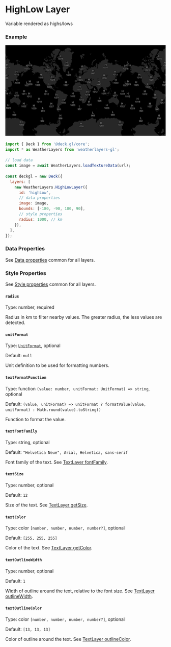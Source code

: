 # HighLow Layer

Variable rendered as highs/lows

### Example

![HighLow Layer](../../.gitbook/assets/high-low-layer.png)

```javascript
import { Deck } from '@deck.gl/core';
import * as WeatherLayers from 'weatherlayers-gl';

// load data
const image = await WeatherLayers.loadTextureData(url);

const deckgl = new Deck({
  layers: [
    new WeatherLayers.HighLowLayer({
      id: 'highLow',
      // data properties
      image: image,
      bounds: [-180, -90, 180, 90],
      // style properties
      radius: 1000, // km
    }),
  ],
});
```

### Data Properties

See [Data properties](data.md#data-properties) common for all layers.

### Style Properties

See [Style properties](style-properties.md) common for all layers.

#### `radius`

Type: number, required

Radius in km to filter nearby values. The greater radius, the less values are detected.

#### `unitFormat`

Type: [`UnitFormat`](../types.md#unitformat), optional

Default: `null`

Unit definition to be used for formatting numbers.

#### `textFormatFunction`

Type: function `(value: number, unitFormat: UnitFormat) => string`, optional

Default: `(value, unitFormat) => unitFormat ? formatValue(value, unitFormat) : Math.round(value).toString()`

Function to format the value.

#### `textFontFamily`

Type: string, optional

Default: `"Helvetica Neue", Arial, Helvetica, sans-serif`

Font family of the text. See [TextLayer fontFamily](https://deck.gl/docs/api-reference/layers/text-layer#fontfamily).

#### `textSize`

Type: number, optional

Default: `12`

Size of the text. See [TextLayer getSize](https://deck.gl/docs/api-reference/layers/text-layer#getsize).

#### `textColor`

Type: color `[number, number, number, number?]`, optional

Default: `[255, 255, 255]`

Color of the text. See [TextLayer getColor](https://deck.gl/docs/api-reference/layers/text-layer#getcolor).

#### `textOutlineWidth`

Type: number, optional

Default: `1`

Width of outline around the text, relative to the font size. See [TextLayer outlineWidth](https://deck.gl/docs/api-reference/layers/text-layer#outlinewidth).

#### `textOutlineColor`

Type: color `[number, number, number, number?]`, optional

Default: `[13, 13, 13]`

Color of outline around the text. See [TextLayer outlineColor](https://deck.gl/docs/api-reference/layers/text-layer#outlinecolor).
